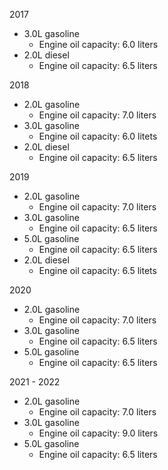 2017
- 3.0L gasoline
    - Engine oil capacity: 6.0 liters
- 2.0L diesel
    - Engine oil capacity: 6.5 liters

2018
- 2.0L gasoline
    - Engine oil capacity: 7.0 liters
- 3.0L gasoline
    - Engine oil capacity: 6.0 litets
- 2.0L diesel
    - Engine oil capacity: 6.5 liters

2019
- 2.0L gasoline
    - Engine oil capacity: 7.0 liters
- 3.0L gasoline
    - Engine oil capacity: 6.5 liters
- 5.0L gasoline
    - Engine oil capacity: 6.5 liters
- 2.0L diesel
    - Engine oil capacity: 6.5 litets

2020
- 2.0L gasoline
    - Engine oil capacity: 7.0 liters
- 3.0L gasoline
    - Engine oil capacity: 6.5 liters
- 5.0L gasoline
    - Engine oil capacity: 6.5 liters

2021 - 2022
- 2.0L gasoline
    - Engine oil capacity: 7.0 liters
- 3.0L gasoline
    - Engine oil capacity: 9.0 liters
- 5.0L gasoline
    - Engine oil capacity: 6.5 liters
